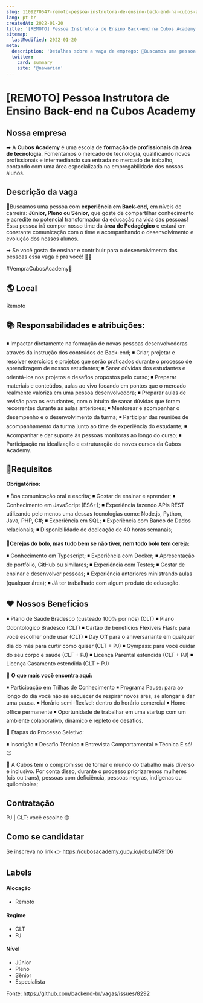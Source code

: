 ```yaml
---
slug: 1109270647-remoto-pessoa-instrutora-de-ensino-back-end-na-cubos-academy
lang: pt-br
createdAt: 2022-01-20
title: '[REMOTO] Pessoa Instrutora de Ensino Back-end na Cubos Academy - Vaga de Emprego'
sitemap:
  lastModified: 2022-01-20
meta:
  description: 'Detalhes sobre a vaga de emprego: 🏃Buscamos uma pessoa com **experiência em Back-end,** em níveis de carreira: **Júnior, Pleno ou Sênior,** que goste de compartilhar conhecimento e acredite no potencial transformador da educação na vida das pessoas! Essa pessoa irá compor nosso time da **área de Pedagógico** e estará em constante comunicação com o time e acompanhando o desenvolvimento e evolução dos nossos alunos.  ➡ Se você gosta de ensinar e contribuir para o desenvolvimento das pessoas essa vaga é pra você! 💪🏻 #VempraCubosAcademy🚀'
  twitter:
    card: summary
    site: '@nawarian'
---
```


# [REMOTO] Pessoa Instrutora de Ensino Back-end na Cubos Academy

## Nossa empresa

➡ A **Cubos Academy** é uma escola de **formação de profissionais da área de tecnologia**. Fomentamos o mercado de tecnologia, qualificando novos profissionais e intermediando sua entrada no mercado de trabalho, contando com uma área especializada na empregabilidade dos nossos alunos.

## Descrição da vaga

🏃Buscamos uma pessoa com **experiência em Back-end,** em níveis de carreira: **Júnior, Pleno ou Sênior,** que goste de compartilhar conhecimento e acredite no potencial transformador da educação na vida das pessoas! Essa pessoa irá compor nosso time da **área de Pedagógico** e estará em constante comunicação com o time e acompanhando o desenvolvimento e evolução dos nossos alunos.
 
➡ Se você gosta de ensinar e contribuir para o desenvolvimento das pessoas essa vaga é pra você! 💪🏻

#VempraCubosAcademy🚀

## 🌎 Local
Remoto

## 📚 Responsabilidades e atribuições: 

◾ Impactar diretamente na formação de novas pessoas desenvolvedoras através da instrução dos conteúdos de Back-end;
◾ Criar, projetar e resolver exercícios e projetos que serão praticados durante o processo de aprendizagem de nossos estudantes; 
◾ Sanar dúvidas dos estudantes e orientá-los nos projetos e desafios propostos pelo curso;
◾ Preparar materiais e conteúdos, aulas ao vivo focando em pontos que o mercado realmente valoriza em uma pessoa desenvolvedora;
◾ Preparar aulas de revisão para os estudantes, com o intuito de sanar dúvidas que foram recorrentes durante as aulas anteriores;
◾ Mentorear e acompanhar o desempenho e o desenvolvimento da turma;
◾ Participar das reuniões de acompanhamento da turma junto ao time de experiência do estudante;
◾ Acompanhar e dar suporte às pessoas monitoras ao longo do curso;
◾ Participação na idealização e estruturação de novos cursos da Cubos Academy.

## 🏅Requisitos

**Obrigatórios:**

◾ Boa comunicação oral e escrita;
◾ Gostar de ensinar e aprender;
◾ Conhecimento em JavaScript (ES6+);
◾ Experiência fazendo APIs REST utilizando pelo menos uma dessas tecnologias como: Node.js, Python, Java, PHP, C#;
◾ Experiência em SQL;
◾ Experiência com Banco de Dados relacionais; 
◾ Disponibilidade de dedicação de 40 horas semanais;

 
  🍒**Cerejas do bolo, mas tudo bem se não tiver, nem todo bolo tem cereja:**
 
◾ Conhecimento em Typescript;
◾ Experiência com Docker;
◾ Apresentação de portfólio, GitHub ou similares;
◾ Experiência com Testes;
◾ Gostar de ensinar e desenvolver pessoas;
◾ Experiência anteriores ministrando aulas (qualquer área);
◾ Já ter trabalhado com algum produto de educação.


## ❤ Nossos Benefícios

◾ Plano de Saúde Bradesco (custeado 100% por nós) (CLT)
◾ Plano Odontológico Bradesco (CLT)
◾ Cartão de benefícios Flexíveis Flash: para você escolher onde usar (CLT)
◾ Day Off para o aniversariante em qualquer dia do mês para curtir como quiser (CLT + PJ)
◾ Gympass: para você cuidar do seu corpo e saúde (CLT + PJ)
◾ Licença Parental estendida (CLT + PJ)
◾ Licença Casamento estendida (CLT + PJ)

🔎 **O que mais você encontra aqui:**

◾ Participação em Trilhas de Conhecimento
◾ Programa Pause: para ao longo do dia você não se esquecer de respirar novos ares, se alongar e dar uma pausa.
◾ Horário semi-flexível: dentro do horário comercial
◾ Home-office permanente
◾ Oportunidade de trabalhar em uma startup com um ambiente colaborativo, dinâmico e repleto de desafios.

👣 Etapas do Processo Seletivo:

◾ Inscrição
◾ Desafio Técnico
◾ Entrevista Comportamental e Técnica
E só! 😉

🧡 A Cubos tem o compromisso de tornar o mundo do trabalho mais diverso e inclusivo. Por conta disso, durante o processo priorizaremos mulheres (cis ou trans), pessoas com deficiência, pessoas negras, indígenas ou quilombolas;

## Contratação

PJ | CLT: você escolhe 😊

## Como se candidatar

Se inscreva no link 👉 https://cubosacademy.gupy.io/jobs/1459106 

## Labels

#### Alocação
- Remoto

#### Regime
- CLT
- PJ

#### Nível
- Júnior
- Pleno
- Sênior
- Especialista






Fonte: https://github.com/backend-br/vagas/issues/8292